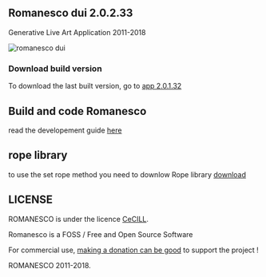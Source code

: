 ## Romanesco dui 2.0.2.33
Generative Live Art Application
2011-2018

![romanesco dui](https://github.com/StanLepunK/ROMANESCO-Processing/blob/master/import_github_pic/Romaneco_soft_32_18_11_5.jpg)

### Download build version
To download the last built version, go to [app 2.0.1.32](http://romanescoproject.wordpress.com/download/)

## Build and code Romanesco
read the developement guide [here](https://github.com/StanLepunK/ROMANESCO-Processing/wiki)

## rope library
to use the set rope method you need to downlow Rope library
[download](https://github.com/StanLepunK/Rope/blob/master/Rope.zip)

## LICENSE
ROMANESCO is under the licence [CeCILL](http://www.cecill.info/licences/Licence_CeCILL_V2.1-en.html).

Romanesco is a FOSS / Free and Open Source Software

For commercial use, [making a donation can be good](http://romanescoproject.wordpress.com/download/) to support the project !

ROMANESCO 2011-2018.
